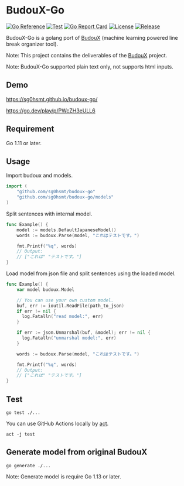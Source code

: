 # BudouX-Go

[![Go Reference](https://pkg.go.dev/badge/github.com/sg0hsmt/budoux-go.svg)](https://pkg.go.dev/github.com/sg0hsmt/budoux-go)
[![Test](https://github.com/sg0hsmt/budoux-go/actions/workflows/test.yaml/badge.svg)](https://github.com/sg0hsmt/budoux-go/actions/workflows/test.yaml)
[![Go Report Card](https://goreportcard.com/badge/github.com/sg0hsmt/budoux-go)](https://goreportcard.com/report/github.com/sg0hsmt/budoux-go)
[![License](https://img.shields.io/github/license/sg0hsmt/budoux-go.svg)](https://github.com/sg0hsmt/budoux-go/blob/master/LICENSE)
[![Release](https://img.shields.io/github/release/sg0hsmt/budoux-go.svg)](https://github.com/sg0hsmt/budoux-go/releases/latest)

BudouX-Go is a golang port of [BudouX](https://github.com/google/budoux) (machine learning powered line break organizer tool).

Note:
This project contains the deliverables of the [BudouX](https://github.com/google/budoux) project.

Note:
BudouX-Go supported plain text only, not supports html inputs.

## Demo

https://sg0hsmt.github.io/budoux-go/

https://go.dev/play/p/PWcZH3eULL6

## Requirement

Go 1.11 or later.

## Usage

Import budoux and models.

```go
import (
    "github.com/sg0hsmt/budoux-go"
    "github.com/sg0hsmt/budoux-go/models"
)
```

Split sentences with internal model.

```go
func Example() {
    model := models.DefaultJapaneseModel()
    words := budoux.Parse(model, "これはテストです。")

    fmt.Printf("%q", words)
    // Output:
    // ["これは" "テストです。"]
}
```

Load model from json file and split sentences using the loaded model.

```go
func Example() {
    var model budoux.Model

    // You can use your own custom model.
    buf, err := ioutil.ReadFile(path_to_json)
    if err != nil {
      log.Fatalln("read model:", err)
    }

    if err := json.Unmarshal(buf, &model); err != nil {
      log.Fatalln("unmarshal model:", err)
    }

    words := budoux.Parse(model, "これはテストです。")

    fmt.Printf("%q", words)
    // Output:
    // ["これは" "テストです。"]
}
```

## Test

```console
go test ./...
```

You can use GitHub Actions locally by [act](https://github.com/nektos/act).

```console
act -j test
```

## Generate model from original BudouX

```console
go generate ./...
```

Note:
Generate model is require Go 1.13 or later.
